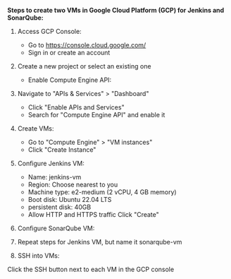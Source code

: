 **Steps to create two VMs in Google Cloud Platform (GCP) for Jenkins and SonarQube:**

1. Access GCP Console:

   - Go to https://console.cloud.google.com/
   - Sign in or create an account


2. Create a new project or select an existing one
   - Enable Compute Engine API:

3. Navigate to "APIs & Services" > "Dashboard"
   - Click "Enable APIs and Services"
   - Search for "Compute Engine API" and enable it


4. Create VMs:

   - Go to "Compute Engine" > "VM instances"
   - Click "Create Instance"


5. Configure Jenkins VM:

    - Name: jenkins-vm
    - Region: Choose nearest to you
    - Machine type: e2-medium (2 vCPU, 4 GB memory)
    - Boot disk: Ubuntu 22.04 LTS
    - persistent disk: 40GB
    - Allow HTTP and HTTPS traffic
     Click "Create"


6. Configure SonarQube VM:

7. Repeat steps for Jenkins VM, but name it sonarqube-vm


8. SSH into VMs:

Click the SSH button next to each VM in the GCP console

